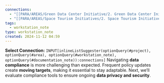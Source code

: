 ```yaml
---
connections:
  - "[[PARA/AREAS/Green Data Center Initiative/2. Green Data Center Initiative.md|2. Green Data Center Initiative]]"
  - "[[PARA/AREAS/Space Tourism Initiatives/2. Space Tourism Initiatives.md|2. Space Tourism Initiatives]]"
tags:
  - workstation_note
type: workstation_note
created: 2024-11-12 04:59
---
```

**Select Connection:** `INPUT[inlineListSuggester(optionQuery(#project), optionQuery(#area), optionQuery(#workstation_note), optionQuery(#documentation_note)):connections]` 
Navigating **data compliance** is more challenging than expected. Frequent policy updates create **moving targets**, making it essential to stay adaptable. Next, we’ll evaluate compliance tools to ensure ongoing **data privacy and security**.
